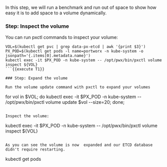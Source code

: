 In this step, we will run a benchmark and run out of space to show how easy it is to add space to a volume dynamically.

### Step: Inspect the volume

You can run pxctl commands to inspect your volume:
```
VOL=$(kubectl get pvc | grep data-px-etcd | awk '{print $3}')
PX_POD=$(kubectl get pods -l name=portworx -n kube-system -o jsonpath='{.items[0].metadata.name}')
kubectl exec -it $PX_POD -n kube-system -- /opt/pwx/bin/pxctl volume inspect ${VOL}
```{{execute T1}}

### Step: Expand the volume

Run the volume update command with pxctl to expand your volumes
```
for vol in $VOL; do kubectl exec -it $PX_POD -n kube-system -- /opt/pwx/bin/pxctl volume update $vol --size=20; done;
```{{execute T1}}

Inspect the volume:
```
kubectl exec -it $PX_POD -n kube-system -- /opt/pwx/bin/pxctl volume inspect ${VOL}
```{{execute T1}}

As you can see the volume is now  expanded and our ETCD database didn't require restarting.
```
kubectl get pods
```{{execute T1}}
